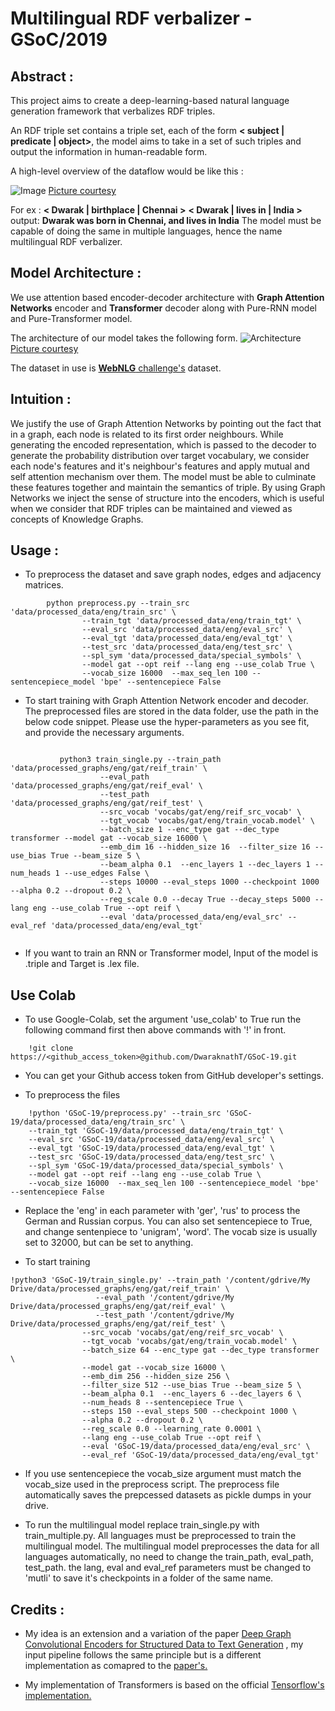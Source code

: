 ﻿# Multilingual RDF verbalizer - GSoC/2019

## Abstract :

This project aims to create a deep-learning-based natural language generation framework that verbalizes RDF triples.

An RDF triple set contains a triple set, each of the form **< subject | predicate | object>**, the model aims to take in a set of such triples and output the information in human-readable form.

A high-level overview of the dataflow would be like this :

![Image](https://raw.githubusercontent.com/DwaraknathT/GSoC-19/final/assets/rdf2nl.png)
[Picture courtesy](https://blog.dbpedia.org/2019/08/08/rdf2nl-generating-texts-from-rdf-data)



For ex :
**< Dwarak | birthplace | Chennai >** **< Dwarak | lives in | India >**
output:
**Dwarak was born in Chennai, and lives in India**
The model must be capable of doing the same in multiple languages, hence the name multilingual RDF verbalizer.

## Model Architecture :
We use attention based encoder-decoder architecture with **Graph Attention Networks** encoder and **Transformer** decoder along with Pure-RNN model and Pure-Transformer model.

The architecture of our model takes the following form.
![Architecture](https://raw.githubusercontent.com/DwaraknathT/GSoC-19/final/assets/architecture.jpg)
[Picture courtesy](https://arxiv.org/pdf/1804.00823.pdf)

The dataset in use is [**WebNLG** challenge's](http://webnlg.loria.fr/pages/challenge.html) dataset.

## Intuition :
We justify the use of Graph Attention Networks by pointing out the fact that in a graph, each node is related to its first order neighbours. While generating the encoded representation, which is passed to the decoder to generate the probability distribution over target vocabulary, we consider each node's features and it's neighbour's features and apply mutual and self attention mechanism over them. The model must be able to culminate these features together and maintain the semantics of triple. By using Graph Networks we inject the sense of structure into the encoders, which is useful when we consider that RDF triples can be maintained and viewed as concepts of Knowledge Graphs.

## Usage :

 - To preprocess the dataset and save graph nodes, edges and adjacency matrices.

```
        python preprocess.py --train_src 'data/processed_data/eng/train_src' \
				--train_tgt 'data/processed_data/eng/train_tgt' \
				--eval_src 'data/processed_data/eng/eval_src' \
				--eval_tgt 'data/processed_data/eng/eval_tgt' \
				--test_src 'data/processed_data/eng/test_src' \
				--spl_sym 'data/processed_data/special_symbols' \
				--model gat --opt reif --lang eng --use_colab True \
				--vocab_size 16000  --max_seq_len 100 --sentencepiece_model 'bpe' --sentencepiece False
 ```
 - To start training with Graph Attention Network encoder and decoder. The preprocessed files are stored in the data folder, use the path in the below code snippet. Please use the hyper-parameters as you see fit, and provide the necessary arguments.
```

   	       python3 train_single.py --train_path 'data/processed_graphs/eng/gat/reif_train' \
					--eval_path 'data/processed_graphs/eng/gat/reif_eval' \
					--test_path 'data/processed_graphs/eng/gat/reif_test' \
					--src_vocab 'vocabs/gat/eng/reif_src_vocab' \
					--tgt_vocab 'vocabs/gat/eng/train_vocab.model' \
					--batch_size 1 --enc_type gat --dec_type transformer --model gat --vocab_size 16000 \
					--emb_dim 16 --hidden_size 16  --filter_size 16 --use_bias True --beam_size 5 \
					--beam_alpha 0.1  --enc_layers 1 --dec_layers 1 --num_heads 1 --use_edges False \
					--steps 10000 --eval_steps 1000 --checkpoint 1000 --alpha 0.2 --dropout 0.2 \
					--reg_scale 0.0 --decay True --decay_steps 5000 --lang eng --use_colab True --opt reif \
					--eval 'data/processed_data/eng/eval_src' --eval_ref 'data/processed_data/eng/eval_tgt'


```
- If you want to train an RNN or Transformer model, Input of the model is .triple and Target is .lex file.

## Use Colab
- To use Google-Colab, set the argument 'use_colab' to True run the following command first then above commands with '!' in front.
```
   	!git clone https://<github_access_token>@github.com/DwaraknathT/GSoC-19.git
```

- You can get your Github access token from GitHub developer's settings.


- To preprocess the files
```
	!python 'GSoC-19/preprocess.py' --train_src 'GSoC-19/data/processed_data/eng/train_src' \
	--train_tgt 'GSoC-19/data/processed_data/eng/train_tgt' \
	--eval_src 'GSoC-19/data/processed_data/eng/eval_src' \
	--eval_tgt 'GSoC-19/data/processed_data/eng/eval_tgt' \
	--test_src 'GSoC-19/data/processed_data/eng/test_src' \
	--spl_sym 'GSoC-19/data/processed_data/special_symbols' \
	--model gat --opt reif --lang eng --use_colab True \
	--vocab_size 16000  --max_seq_len 100 --sentencepiece_model 'bpe' --sentencepiece False
```
- Replace the 'eng' in each parameter with 'ger', 'rus' to process the German and Russian corpus. You can also set sentencepiece to True, and change sentenpiece to 'unigram', 'word'. The vocab size is usually set to 32000, but can be set to anything.

- To start training
```
!python3 'GSoC-19/train_single.py' --train_path '/content/gdrive/My Drive/data/processed_graphs/eng/gat/reif_train' \
				   --eval_path '/content/gdrive/My Drive/data/processed_graphs/eng/gat/reif_eval' \
				   --test_path '/content/gdrive/My Drive/data/processed_graphs/eng/gat/reif_test' \
				--src_vocab 'vocabs/gat/eng/reif_src_vocab' \
				--tgt_vocab 'vocabs/gat/eng/train_vocab.model' \
				--batch_size 64 --enc_type gat --dec_type transformer \
				--model gat --vocab_size 16000 \
				--emb_dim 256 --hidden_size 256 \
				--filter_size 512 --use_bias True --beam_size 5 \
				--beam_alpha 0.1  --enc_layers 6 --dec_layers 6 \
				--num_heads 8 --sentencepiece True \
				--steps 150 --eval_steps 500 --checkpoint 1000 \
				--alpha 0.2 --dropout 0.2 \
				--reg_scale 0.0 --learning_rate 0.0001 \
				--lang eng --use_colab True --opt reif \
				--eval 'GSoC-19/data/processed_data/eng/eval_src' \
				--eval_ref 'GSoC-19/data/processed_data/eng/eval_tgt'
```
- If you use sentencepiece the vocab_size argument must match the vocab_size used in the preprocess script. The preprocess file automatically saves the prepcessed datasets as pickle dumps in your drive.

- To run the multilingual model replace train_single.py with train_multiple.py. All languages must be preprocessed to train the multilingual model. The multilingual model preprocesses the data for all languages automatically, no need to change the train_path, eval_path, test_path. the lang, eval and eval_ref parameters must be changed to 'mutli' to save it's checkpoints in a folder of the same name.

## Credits :
- My idea is an extension and a variation of the paper [Deep Graph Convolutional Encoders for
Structured Data to Text Generation](https://arxiv.org/pdf/1810.09995.pdf) , my input pipeline follows the same principle but is a different implementation as comapred to the [paper's.](https://github.com/diegma/graph-2-text)

- My implementation of Transformers is based on the official [Tensorflow's implementation.](https://github.com/tensorflow/models/tree/master/official/transformer) 
